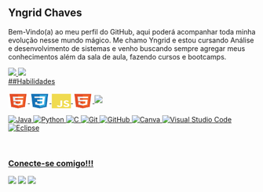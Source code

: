 ## Yngrid Chaves

Bem-Vindo(a) ao meu perfil do GitHub, aqui poderá acompanhar toda minha evolução nesse mundo mágico. Me chamo Yngrid e estou cursando Análise e desenvolvimento de sistemas e venho buscando sempre agregar meus conhecimentos além da sala de aula, fazendo cursos e bootcamps. 

 <div>
   <a href="https://github.com/yngridc">
   <img height="175em" src="https://github-readme-stats.vercel.app/api?username=yngridc&show_icons=true&theme=dracula&include_all_commits=true&count_private=true"/>
   <img height="175em" src="https://github-readme-stats.vercel.app/api/top-langs/?username=yngridc&layout=compact&langs_count=6&theme=dracula"/>

</div>
##Habilidades 
<div style="display: inline_block"><br>
  <img align="center" alt="HTML" height="30" width="40" src="https://raw.githubusercontent.com/devicons/devicon/master/icons/html5/html5-original.svg">
  <img align="center" alt="CSS" height="30" width="40" src="https://raw.githubusercontent.com/devicons/devicon/master/icons/css3/css3-original.svg">
   <img align="center" alt="Js" height="30" width="40" src="https://raw.githubusercontent.com/devicons/devicon/master/icons/javascript/javascript-plain.svg">
  <img align="center" alt="JAVA" height="30" width="40" src="https://raw.githubusercontent.com/devicons/devicon/master/icons/html5/html5-original.svg">
<img src="https://cdn.jsdelivr.net/gh/devicons/devicon/icons/canva/canva-original.svg" />
          
 ![Java](https://img.shields.io/badge/Java-000?style=for-the-badge&logo=java)
![Python](https://img.shields.io/badge/Python-000?style=for-the-badge&logo=python)
![C](https://img.shields.io/badge/C-000?style=for-the-badge&logo=c)
![Git](https://img.shields.io/badge/Git-000?style=for-the-badge&amp;logo=git&amp;logoColor=E94D5F)
![GitHub](https://img.shields.io/badge/github-%23121011.svg?style=for-the-badge&logo=github&logoColor=white)
![Canva](https://img.shields.io/badge/Canva-000.svg?style=for-the-badge&logo=Canva&logoColor=white)
![Visual Studio Code](https://img.shields.io/badge/Visual%20Studio%20Code-000.svg?style=for-the-badge&logo=visual-studio-code&logoColor=white)
![Eclipse](https://img.shields.io/badge/Eclipse-000.svg?style=for-the-badge&logo=Eclipse&logoColor=white)

</div>
 
 <br>
 
  ### Conecte-se comigo!!!
 
<div> 
  <a href="https://www.instagram.com/dhymedeiros/" target="_blank"><img src="https://img.shields.io/badge/-Instagram-%23E4405F?style=for-the-badge&logo=instagram&logoColor=white" target="_blank"></a>
  <a href = "mailto:dhyks1310@gmail.com"><img src="https://img.shields.io/badge/-Gmail-%23333?style=for-the-badge&logo=gmail&logoColor=white" target="_blank"></a>
  <a href="https://www.linkedin.com/in/yngrid-c-a19a04264/" target="_blank"><img src="https://img.shields.io/badge/-LinkedIn-%230077B5?style=for-the-badge&logo=linkedin&logoColor=white" target="_blank"></a> 
 

</div>
